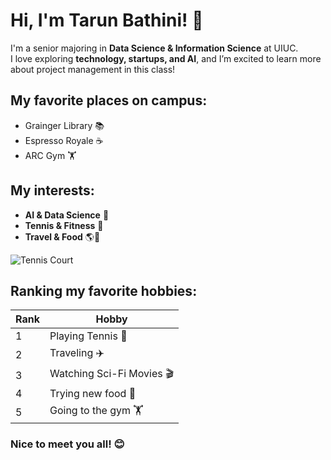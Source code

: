 # Hi, I'm Tarun Bathini! 👋  

I'm a senior majoring in **Data Science & Information Science** at UIUC.  
I love exploring **technology, startups, and AI**, and I’m excited to learn more about project management in this class!

## My favorite places on campus:
- Grainger Library 📚
- Espresso Royale ☕
- ARC Gym 🏋️

## My interests:
- **AI & Data Science** 🤖
- **Tennis & Fitness** 🎾
- **Travel & Food** 🌎🍜

![Tennis Court]([https://upload.wikimedia.org/wikipedia/commons/1/1d/Tennis_Racket_and_Balls.jpg](https://encrypted-tbn0.gstatic.com/images?q=tbn:ANd9GcR_fZloFKWf59aQLvNAmXoqZZsXGytIjSTaoA&s))

## Ranking my favorite hobbies:

| Rank | Hobby           |
|------|---------------|
| 1    | Playing Tennis 🎾 |
| 2    | Traveling ✈️ |
| 3    | Watching Sci-Fi Movies 🎬 |
| 4    | Trying new food 🍜 |
| 5    | Going to the gym 🏋️ |

### Nice to meet you all! 😊
